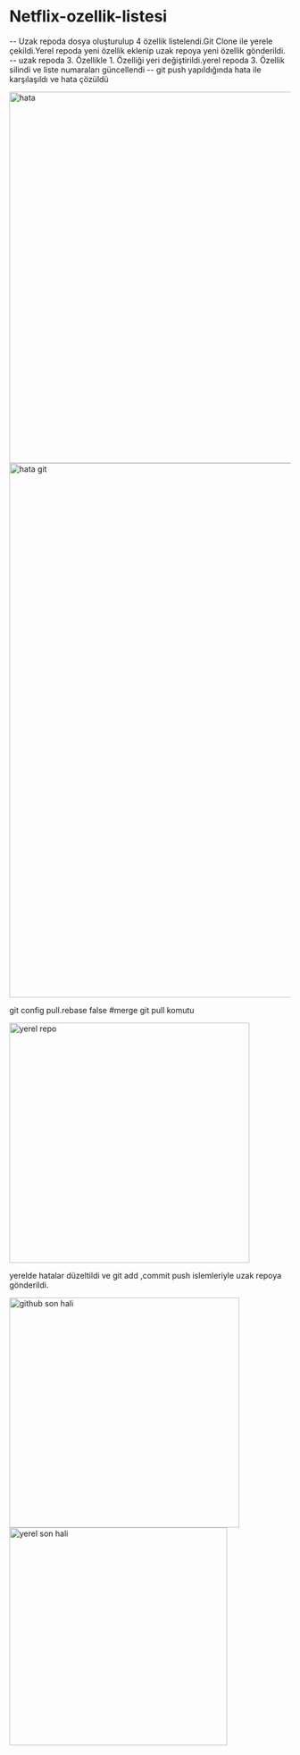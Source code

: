 # Netflix-ozellik-listesi


-- Uzak repoda dosya oluşturulup 4 özellik listelendi.Git Clone ile yerele çekildi.Yerel repoda yeni özellik eklenip uzak repoya yeni özellik gönderildi.
-- uzak repoda 3. Özellikle 1. Özelliği yeri değiştirildi.yerel repoda 3. Özellik silindi ve liste numaraları güncellendi
-- git push yapıldığında hata ile karşılaşıldı ve hata çözüldü

<img width="665" alt="hata" src="https://github.com/user-attachments/assets/082dd4c7-c307-4eb9-b2c0-0299a8459e05" />
<img width="957" alt="hata git" src="https://github.com/user-attachments/assets/0d3e4e46-3d7d-4bdd-b087-c325b3263653" />


git config pull.rebase false #merge git pull komutu

<img width="430" alt="yerel repo" src="https://github.com/user-attachments/assets/3075bea6-9886-483f-af40-881b9df2eb62" />

yerelde hatalar düzeltildi ve git add ,commit push islemleriyle uzak repoya gönderildi.

<img width="412" alt="github son hali" src="https://github.com/user-attachments/assets/61647b99-7c9f-47a6-b8a6-f0e09fdcc575" />
<img width="390" alt="yerel son hali" src="https://github.com/user-attachments/assets/9970b6ca-623f-465c-b4f3-25390594f0bd" />
